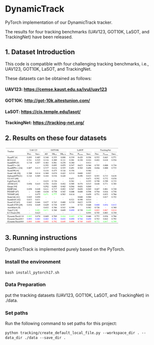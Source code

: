 # DynamicTrack

PyTorch implementation of our DynamicTrack tracker.

The results for four tracking benchmarks (UAV123, GOT10K, LaSOT, and TrackingNet) have been released. 

## 1. Dataset Introduction

This code is compatible with four challenging tracking benchmarks, i.e., UAV123, GOT10K, LaSOT, and TrackingNet. 

These datasets can be obtained as follows:
#### UAV123: https://cemse.kaust.edu.sa/ivul/uav123
#### GOT10K: http://got-10k.aitestunion.com/
#### LaSOT: https://cis.temple.edu/lasot/
#### TrackingNet: https://tracking-net.org/

## 2. Results on these four datasets

<img src="https://github.com/chenxlin222/DynamicTrack/blob/main/results/results.png" width="375px"> 

## 3. Running instructions

DynamicTrack is implemented purely based on the PyTorch.

### Install the environment 

    bash install_pytorch17.sh

### Data Preparation

put the tracking datasets (UAV123, GOT10K, LaSOT, and TrackingNet) in ./data.

### Set paths

Run the following command to set paths for this project:

    python tracking/create_default_local_file.py --workspace_dir . --data_dir ./data --save_dir .


